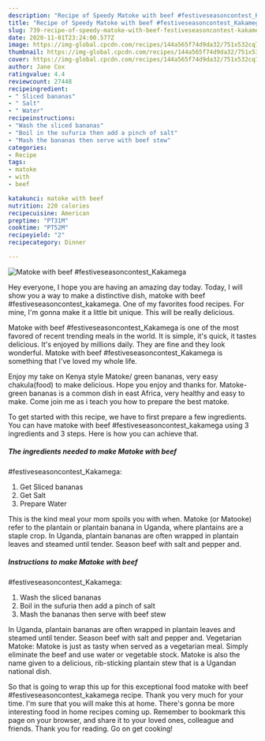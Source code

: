 ```yaml
---
description: "Recipe of Speedy Matoke with beef #festiveseasoncontest_Kakamega"
title: "Recipe of Speedy Matoke with beef #festiveseasoncontest_Kakamega"
slug: 739-recipe-of-speedy-matoke-with-beef-festiveseasoncontest-kakamega
date: 2020-11-01T23:24:00.577Z
image: https://img-global.cpcdn.com/recipes/144a565f74d9da32/751x532cq70/matoke-with-beef-festiveseasoncontest_kakamega-recipe-main-photo.jpg
thumbnail: https://img-global.cpcdn.com/recipes/144a565f74d9da32/751x532cq70/matoke-with-beef-festiveseasoncontest_kakamega-recipe-main-photo.jpg
cover: https://img-global.cpcdn.com/recipes/144a565f74d9da32/751x532cq70/matoke-with-beef-festiveseasoncontest_kakamega-recipe-main-photo.jpg
author: Jane Cox
ratingvalue: 4.4
reviewcount: 27448
recipeingredient:
- " Sliced bananas"
- " Salt"
- " Water"
recipeinstructions:
- "Wash the sliced bananas"
- "Boil in the sufuria then add a pinch of salt"
- "Mash the bananas then serve with beef stew"
categories:
- Recipe
tags:
- matoke
- with
- beef

katakunci: matoke with beef 
nutrition: 220 calories
recipecuisine: American
preptime: "PT31M"
cooktime: "PT52M"
recipeyield: "2"
recipecategory: Dinner

---
```



![Matoke with beef
#festiveseasoncontest_Kakamega](https://img-global.cpcdn.com/recipes/144a565f74d9da32/751x532cq70/matoke-with-beef-festiveseasoncontest_kakamega-recipe-main-photo.jpg)

Hey everyone, I hope you are having an amazing day today. Today, I will show you a way to make a distinctive dish, matoke with beef
#festiveseasoncontest_kakamega. One of my favorites food recipes. For mine, I'm gonna make it a little bit unique. This will be really delicious.

Matoke with beef
#festiveseasoncontest_Kakamega is one of the most favored of recent trending meals in the world. It is simple, it's quick, it tastes delicious. It's enjoyed by millions daily. They are fine and they look wonderful. Matoke with beef
#festiveseasoncontest_Kakamega is something that I've loved my whole life.

Enjoy my take on Kenya style Matoke/ green bananas, very easy chakula(food) to make delicious. Hope you enjoy and thanks for. Matoke-green bananas is a common dish in east Africa, very healthy and easy to make. Come join me as i teach you how to prepare the best matoke.


To get started with this recipe, we have to first prepare a few ingredients. You can have matoke with beef
#festiveseasoncontest_kakamega using 3 ingredients and 3 steps. Here is how you can achieve that.

<!--inarticleads1-->

##### The ingredients needed to make Matoke with beef
#festiveseasoncontest_Kakamega:

1. Get  Sliced bananas
1. Get  Salt
1. Prepare  Water


This is the kind meal your mom spoils you with when. Matoke (or Matooke) refer to the plantain or plantain banana in Uganda, where plantains are a staple crop. In Uganda, plantain bananas are often wrapped in plantain leaves and steamed until tender. Season beef with salt and pepper and. 

<!--inarticleads2-->

##### Instructions to make Matoke with beef
#festiveseasoncontest_Kakamega:

1. Wash the sliced bananas
1. Boil in the sufuria then add a pinch of salt
1. Mash the bananas then serve with beef stew


In Uganda, plantain bananas are often wrapped in plantain leaves and steamed until tender. Season beef with salt and pepper and. Vegetarian Matoke: Matoke is just as tasty when served as a vegetarian meal. Simply eliminate the beef and use water or vegetable stock. Matoke is also the name given to a delicious, rib-sticking plantain stew that is a Ugandan national dish. 

So that is going to wrap this up for this exceptional food matoke with beef
#festiveseasoncontest_kakamega recipe. Thank you very much for your time. I'm sure that you will make this at home. There's gonna be more interesting food in home recipes coming up. Remember to bookmark this page on your browser, and share it to your loved ones, colleague and friends. Thank you for reading. Go on get cooking!
